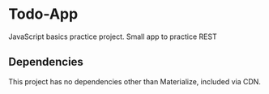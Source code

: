 # Todo-App

JavaScript basics practice project. Small app to practice REST

## Dependencies

This project has no dependencies other than Materialize, included via CDN.
